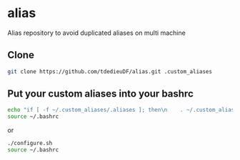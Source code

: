 # alias
Alias repository to avoid duplicated aliases on multi machine

## Clone

```bash
git clone https://github.com/tdedieuDF/alias.git .custom_aliases
```

## Put your custom aliases into your bashrc

```bash
echo "if [ -f ~/.custom_aliases/.aliases ]; then\n    . ~/.custom_aliases/.aliases\n    fi" >> ~/.bashrc
source ~/.bashrc
```

or 

```bash
./configure.sh
source ~/.bashrc
```
